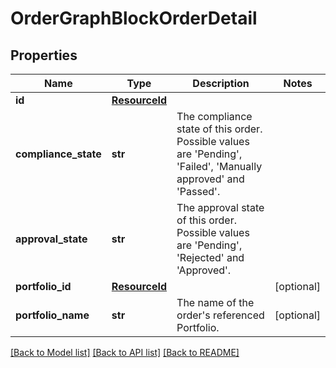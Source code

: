 # OrderGraphBlockOrderDetail


## Properties
Name | Type | Description | Notes
------------ | ------------- | ------------- | -------------
**id** | [**ResourceId**](ResourceId.md) |  | 
**compliance_state** | **str** | The compliance state of this order. Possible values are &#39;Pending&#39;, &#39;Failed&#39;, &#39;Manually approved&#39; and &#39;Passed&#39;. | 
**approval_state** | **str** | The approval state of this order. Possible values are &#39;Pending&#39;, &#39;Rejected&#39; and &#39;Approved&#39;. | 
**portfolio_id** | [**ResourceId**](ResourceId.md) |  | [optional] 
**portfolio_name** | **str** | The name of the order&#39;s referenced Portfolio. | [optional] 

[[Back to Model list]](../README.md#documentation-for-models) [[Back to API list]](../README.md#documentation-for-api-endpoints) [[Back to README]](../README.md)


